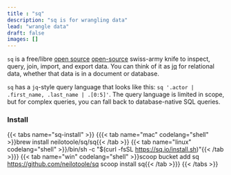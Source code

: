 ```yaml
---
title : "sq"
description: "sq is for wrangling data"
lead: "wrangle data"
draft: false
images: []
---
```


`sq` is a free/libre [open source](https://github.com/neilotoole/sq) <a href="">open-source</a> swiss-army knife
to inspect, query, join, import, and export data. You can think of it as [jq](https://stedolan.github.io/jq/) for
relational data, whether that data is in a document or database.

`sq` has a `jq`-style query language that looks like this: `sq '.actor | .first_name, .last_name | .[0:5]'`.
The query language is limited in scope, but for complex queries, you can fall back to database-native
SQL queries.



### Install

{{< tabs name="sq-install" >}}
{{{< tab name="mac" codelang="shell" >}}brew install neilotoole/sq/sq{{< /tab >}}
{{< tab name="linux" codelang="shell" >}}/bin/sh -c "$(curl -fsSL https://sq.io/install.sh)"{{< /tab >}}}
{{< tab name="win"  codelang="shell" >}}scoop bucket add sq https://github.com/neilotoole/sq
scoop install sq{{< /tab >}}}
{{< /tabs >}}
